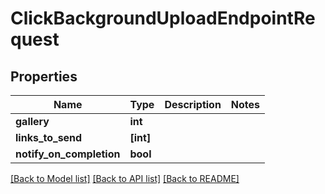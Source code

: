 # ClickBackgroundUploadEndpointRequest


## Properties

Name | Type | Description | Notes
------------ | ------------- | ------------- | -------------
**gallery** | **int** |  | 
**links_to_send** | **[int]** |  | 
**notify_on_completion** | **bool** |  | 

[[Back to Model list]](../README.md#models) [[Back to API list]](../README.md#api-endpoints) [[Back to README]](../README.md)


